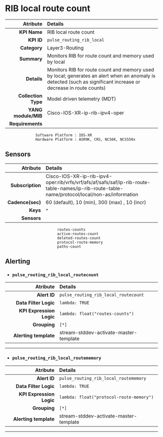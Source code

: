 
RIB local route count
====
Atribute|Details
---:|:---
**KPI Name**    | RIB local route count
**KPI ID**      | `pulse_routing_rib_local`
**Category**    | Layer3-Routing
**Summary**     | Monitors RIB for route count and memory used by local
**Details**     | Monitors RIB for route count and memory used by local; generates an alert when an anomaly is detected (such as significant increase or decrease in route counts)
**Collection Type** | Model driven telemetry (MDT)
**YANG module/MIB** | Cisco-IOS-XR-ip-rib-ipv4-oper
**Requirements**    |
                  Software Platform : IOS-XR
                  Hardware Platform : ASR9K, CRS, NCS6K, NCS550x
Sensors
---
Atribute|Details
---:|:---
**Subscription** | Cisco-IOS-XR-ip-rib-ipv4-oper:rib/vrfs/vrf/afs/af/safs/saf/ip-rib-route-table-names/ip-rib-route-table-name/protocol/local/non-as/information
**Cadence(sec)** | 60 (default), 10 (min), 300 (max) , 10 (incr)
**Keys**         | `*`
**Sensors**      |
                            routes-counts
                            active-routes-count
                            deleted-routes-count
                            protocol-route-memory
                            paths-count
     
Alerting
---

* ### `pulse_routing_rib_local_routecount`
Atribute|Details
---:|:---
**Alert ID**             | ```pulse_routing_rib_local_routecount```
**Data Filter Logic**    | ```lambda: TRUE```
**KPI Expression Logic** | ```lambda: float("routes-counts")```
**Grouping**             | ```[*]```
**Alerting template**    | stream-stddev-activate-master-template
---

* ### `pulse_routing_rib_local_routememory`
Atribute|Details
---:|:---
**Alert ID**             | ```pulse_routing_rib_local_routememory```
**Data Filter Logic**    | ```lambda: TRUE```
**KPI Expression Logic** | ```lambda: float("protocol-route-memory")```
**Grouping**             | ```[*]```
**Alerting template**    | stream-stddev-activate-master-template
---

